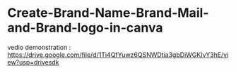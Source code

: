 # Create-Brand-Name-Brand-Mail-and-Brand-logo-in-canva

vedio demonstration : https://drive.google.com/file/d/1Ti4QfYuwz6QSNWDtia3gbDiWGKIvY3hE/view?usp=drivesdk
